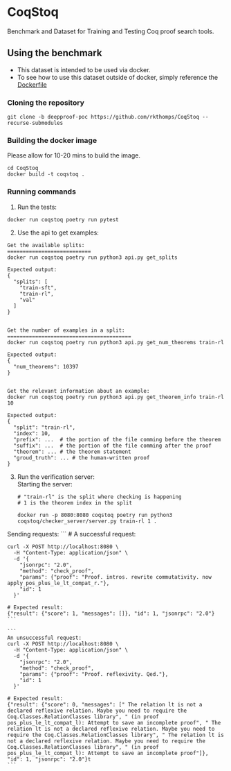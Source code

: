 # CoqStoq
Benchmark and Dataset for Training and Testing Coq proof search tools.  

## Using the benchmark  
- This dataset is intended to be used via docker.  
- To see how to use this dataset outside of docker, simply reference the [Dockerfile](Dockerfile)

### Cloning the repository
```
git clone -b deepproof-poc https://github.com/rkthomps/CoqStoq --recurse-submodules
```

### Building the docker image
Please allow for 10-20 mins to build the image.
```
cd CoqStoq
docker build -t coqstoq .
```

### Running commands
1. Run the tests:
  ```
  docker run coqstoq poetry run pytest
  ```

2. Use the api to get examples:
  ```
  Get the available splits:
  ===========================
  docker run coqstoq poetry run python3 api.py get_splits
  
  Expected output:
  {
    "splits": [
      "train-sft",
      "train-rl",
      "val"
    ]
  }


  Get the number of examples in a split:
  ========================================
  docker run coqstoq poetry run python3 api.py get_num_theorems train-rl

  Expected output:
  {
    "num_theorems": 10397
  }


  Get the relevant information about an example:
  docker run coqstoq poetry run python3 api.py get_theorem_info train-rl 10

  Expected output:
  {
    "split": "train-rl",
    "index": 10,
    "prefix": ...  # the portion of the file comming before the theorem
    "suffix": ...  # the portion of the file comming after the proof 
    "theorem": ... # the theorem statement
    "groud_truth": ... # the human-written proof
  }
  ```

3. Run the verification server: \
   Starting the server:
    ```
    # "train-rl" is the split where checking is happening
    # 1 is the theorem index in the split
    
    docker run -p 8080:8080 coqstoq poetry run python3 coqstoq/checker_server/server.py train-rl 1 . 
    ```
  
  Sending requests:
    ```
    # A successful request:

    curl -X POST http://localhost:8080 \
      -H "Content-Type: application/json" \
      -d '{
        "jsonrpc": "2.0",
        "method": "check_proof",
        "params": {"proof": "Proof. intros. rewrite commutativity. now apply pos_plus_le_lt_compat_r."},
        "id": 1
      }'

    # Expected result:
    {"result": {"score": 1, "messages": []}, "id": 1, "jsonrpc": "2.0"}
    ```

    ```
    An unsuccessful request:
    curl -X POST http://localhost:8080 \
      -H "Content-Type: application/json" \
      -d '{
        "jsonrpc": "2.0",
        "method": "check_proof",
        "params": {"proof": "Proof. reflexivity. Qed."},
        "id": 1
      }'
    
    # Expected result:
    {"result": {"score": 0, "messages": [" The relation lt is not a declared reflexive relation. Maybe you need to require the Coq.Classes.RelationClasses library", " (in proof pos_plus_le_lt_compat_l): Attempt to save an incomplete proof", " The relation lt is not a declared reflexive relation. Maybe you need to require the Coq.Classes.RelationClasses library", " The relation lt is not a declared reflexive relation. Maybe you need to require the Coq.Classes.RelationClasses library", " (in proof pos_plus_le_lt_compat_l): Attempt to save an incomplete proof"]}, "id": 1, "jsonrpc": "2.0"}t
    ```
